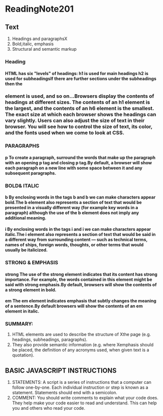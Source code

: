 
# ReadingNote201
## Text 
1. Headings and paragraphsX
2. Bold,italic, emphasis
3. Structural and semantic markup

### Heading 
#### HTML has six "levels" of headings: h1 is used for main headings h2 is used for subheadingsIf there are further sections under the subheadings then the <h3> element is used, and so on...Browsers display the contents of headings at different sizes. The contents of an h1 element is the largest, and the contents of an h6 element is the smallest. The exact size at which each browser shows the headings can vary slightly. Users can also adjust the size of text in their browser. You will see how to control the size of text, its color, and the fonts used when we come to look at CSS.
### PARAGRAPHS
#### p To create a paragraph, surround the words that make up the paragraph with an opening p tag and closing p tag.By default, a browser will show each paragraph on a new line with some space between it and any subsequent paragraphs.
### BOLD& ITALIC
#### b By enclosing words in the tags b and b we can make characters appear bold.The b element also represents a section of text that would be presented in a visually different way (for example key words in a paragraph) although the use of the b element does not imply any additional meaning.
#### i By enclosing words in the tags i and i we can make characters appear italic.The i element also represents a section of text that would be said in a different way from surrounding content — such as technical terms, names of ships, foreign words, thoughts, or other terms that would usually be italicized.
### STRONG & EMPHASIS
#### strong The use of the strong element indicates that its content has strong importance. For example, the words contained in this element might be said with strong emphasis.By default, browsers will show the contents of a strong element in bold. 
#### em The em  element indicates emphasis that subtly changes the meaning of a sentence.By default browsers will show the contents of an em element in italic.
### SUMMARY:
1. HTML elements are used to describe the structure of Xthe page (e.g. headings, subheadings, paragraphs).
2. They also provide semantic information (e.g. where Xemphasis should be placed, the definition of any acronyms used, when given text is a quotation).

## BASIC JAVASCRIPT INSTRUCTIONS
1. STATEMENTS: A script is a series of instructions that a computer can follow one-by-one. Each individual instruction or step is known as a statement. Statements should end with a semicolon. 
2. COMMENT: You should write comments to explain what your code does. They help make your code easier to read and understand. This can help you and others who read your code. 